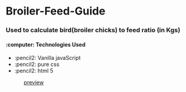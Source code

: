 # Broiler-Feed-Guide

<h3>Used to calculate bird(broiler chicks) to feed ratio (in Kgs)</h3>
<h4> :computer: Technologies Used </h4>
<ul>
  <li>:pencil2: Vanilla javaScript </li>
  <li>:pencil2: pure css </li>
  <li>:pencil2: html 5 </li>
  <ul>
<a href="http://broilerfeedguid.000webhostapp.com/"> preview </a>


